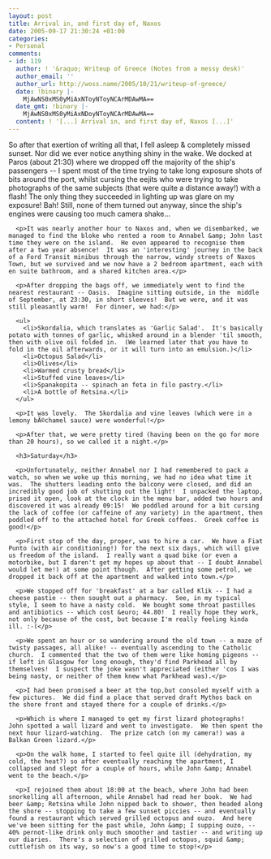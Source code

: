 ```yaml
---
layout: post
title: Arrival in, and first day of, Naxos
date: 2005-09-17 21:30:24 +01:00
categories:
- Personal
comments:
- id: 119
  author: ! '&raquo; Writeup of Greece (Notes from a messy desk)'
  author_email: ''
  author_url: http://woss.name/2005/10/21/writeup-of-greece/
  date: !binary |-
    MjAwNS0xMS0yMiAxNToyNToyNCArMDAwMA==
  date_gmt: !binary |-
    MjAwNS0xMS0yMiAxNDoyNToyNCArMDAwMA==
  content: ! '[...] Arrival in, and first day of, Naxos [...]'
---
```

<p>So after that exertion of writing all that, I fell asleep &amp; completely missed sunset.  Nor did we ever notice anything shiny in the wake.  We docked at Paros (about 21:30) where we dropped off the majority of the ship's passengers -- I spent most of the time trying to take long exposure shots of bits around the port, whilst cursing the eejits who were trying to take photographs of the same subjects (that were quite a distance away!) with a flash!  The only thing they succeeded in lighting up was glare on my exposure!  Bah!  Still, none of them turned out anyway, since the ship's engines were causing too much camera shake...</p>

      <p>It was nearly another hour to Naxos and, when we disembarked, we managed to find the bloke who rented a room to Annabel &amp; John last time they were on the island.  He even appeared to recognise them after a two year absence!  It was an 'interesting' journey in the back of a Ford Transit minibus through the narrow, windy streets of Naxos Town, but we survived and we now have a 2 bedroom apartment, each with en suite bathroom, and a shared kitchen area.</p>

      <p>After dropping the bags off, we immediately went to find the nearest restaurant -- Oasis.  Imagine sitting outside, in the  middle of September, at 23:30, in short sleeves!  But we were, and it was still pleasantly warm!  For dinner, we had:</p>

      <ul>
        <li>Skordalia, which translates as 'Garlic Salad'.  It's basically potato with tonnes of garlic, whisked around in a blender 'til smooth, then with olive oil folded in.  (We learned later that you have to fold in the oil afterwards, or it will turn into an emulsion.)</li>
        <li>Octopus Salad</li>
        <li>Olives</li>
        <li>Warmed crusty bread</li>
        <li>Stuffed vine leaves</li>
        <li>Spanakopita -- spinach an feta in filo pastry.</li>
        <li>A bottle of Retsina.</li>
      </ul>

      <p>It was lovely.  The Skordalia and vine leaves (which were in a lemony bÃ©chamel sauce) were wonderful!</p>

      <p>After that, we were pretty tired (having been on the go for more than 20 hours), so we called it a night.</p>

      <h3>Saturday</h3>

      <p>Unfortunately, neither Annabel nor I had remembered to pack a watch, so when we woke up this morning, we had no idea what time it was.  The shutters leading onto the balcony were closed, and did an incredibly good job of shutting out the light!  I unpacked the laptop, prised it open, look at the clock in the menu bar, added two hours and discovered it was already 09:15!  We poddled around for a bit cursing the lack of coffee (or caffeine of any variety) in the apartment, then poddled off to the attached hotel for Greek coffees.  Greek coffee is good!</p>

      <p>First stop of the day, proper, was to hire a car.  We have a Fiat Punto (with air conditioning!) for the next six days, which will give us freedom of the island.  I really want a quad bike (or even a motorbike, but I daren't get my hopes up about that -- I doubt Annabel would let me!) at some point though.  After getting some petrol, we dropped it back off at the apartment and walked into town.</p>

      <p>We stopped off for 'breakfast' at a bar called Klik -- I had a cheese pastie -- then sought out a pharmacy.  See, in my typical style, I seem to have a nasty cold.  We bought some throat pastilles and antibiotics -- which cost &euro; 44.80!  I really hope they work, not only because of the cost, but because I'm really feeling kinda ill. :-(</p>

      <p>We spent an hour or so wandering around the old town -- a maze of twisty passages, all alike! -- eventually ascending to the Catholic church.  I commented that the two of them were like homing pigeons -- if left in Glasgow for long enough, they'd find Parkhead all by themselves!  I suspect the joke wasn't appreciated (either 'cos I was being nasty, or neither of them knew what Parkhead was).</p>

      <p>I had been promised a beer at the top,but consoled myself with a few pictures.  We did find a place that served draft Mythos back on the shore front and stayed there for a couple of drinks.</p>

      <p>Which is where I managed to get my first lizard photographs!  John spotted a wall lizard and went to investigate.  We then spent the next hour lizard-watching.  The prize catch (on my camera!) was a Balkan Green lizard.</p>

      <p>On the walk home, I started to feel quite ill (dehydration, my cold, the heat?) so after eventually reaching the apartment, I collapsed and slept for a couple of hours, while John &amp; Annabel went to the beach.</p>

      <p>I rejoined them about 18:00 at the beach, where John had been snorkelling all afternoon, while Annabel had read her book.  We had beer &amp; Retsina while John nipped back to shower, then headed along the shore -- stopping to take a few sunset piccies -- and eventually found a restaurant which served grilled octopus and ouzo.  And here we've been sitting for the past while, John &amp; I supping ouzo, -- 40% pernot-like drink only much smoother and tastier -- and writing up our diaries.  There's a selection of grilled octopus, squid &amp; cuttlefish on its way, so now's a good time to stop!</p>
